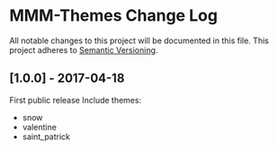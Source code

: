 # MMM-Themes Change Log
All notable changes to this project will be documented in this file.
This project adheres to [Semantic Versioning](http://semver.org/).


## [1.0.0] - 2017-04-18

First public release
Include themes:
- snow
- valentine
- saint_patrick
